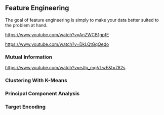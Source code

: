 ## Feature Engineering

The goal of feature engineering is simply to make your data better suited to the problem at hand.

https://www.youtube.com/watch?v=AnZWCB1gpfE

https://www.youtube.com/watch?v=DkLQtGqQedo


### Mutual Information

https://www.youtube.com/watch?v=eJIp_mgVLwE&t=782s


### Clustering With K-Means


### Principal Component Analysis


### Target Encoding